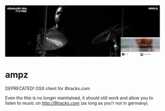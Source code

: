![img](https://github.com/aimed/ampz/raw/master/website/resources/twitter_cover.png)
# ampz
DEPRECATED! OSX client for 8tracks.com

Even tho this is no longer maintained, it should still work and allow you to listen to music on http://8tracks.com (as long as you'r not in germany).
